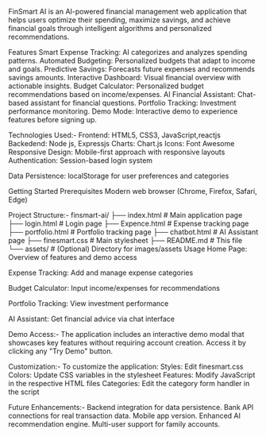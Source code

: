 FinSmart AI is an AI-powered financial management web application that helps users optimize their spending, maximize savings, and achieve financial goals through intelligent algorithms and personalized recommendations.

Features
Smart Expense Tracking: AI categorizes and analyzes spending patterns.
Automated Budgeting: Personalized budgets that adapt to income and goals.
Predictive Savings: Forecasts future expenses and recommends savings amounts.
Interactive Dashboard: Visual financial overview with actionable insights.
Budget Calculator: Personalized budget recommendations based on income/expenses.
AI Financial Assistant: Chat-based assistant for financial questions.
Portfolio Tracking: Investment performance monitoring.
Demo Mode: Interactive demo to experience features before signing up.

Technologies Used:-
Frontend: HTML5, CSS3, JavaScript,reactjs
Backedend: Node js, Expressjs
Charts: Chart.js
Icons: Font Awesome
Responsive Design: Mobile-first approach with responsive layouts
Authentication: Session-based login system

Data Persistence: localStorage for user preferences and categories

Getting Started
Prerequisites
Modern web browser (Chrome, Firefox, Safari, Edge)






Project Structure:-
finsmart-ai/
├── index.html          # Main application page
├── login.html          # Login page
├── Expence.html        # Expense tracking page
├── portfolio.html      # Portfolio tracking page
├── chatbot.html        # AI Assistant page
├── finesmart.css       # Main stylesheet
├── README.md           # This file
└── assets/             # (Optional) Directory for images/assets
Usage
Home Page: Overview of features and demo access

Expense Tracking: Add and manage expense categories

Budget Calculator: Input income/expenses for recommendations

Portfolio Tracking: View investment performance

AI Assistant: Get financial advice via chat interface

Demo Access:-
The application includes an interactive demo modal that showcases key features without requiring account creation. Access it by clicking any "Try Demo" button.

Customization:-
To customize the application:
Styles: Edit finesmart.css
Colors: Update CSS variables in the stylesheet
Features: Modify JavaScript in the respective HTML files
Categories: Edit the category form handler in the script

Future Enhancements:-
Backend integration for data persistence.
Bank API connections for real transaction data.
Mobile app version.
Enhanced AI recommendation engine.
Multi-user support for family accounts.
